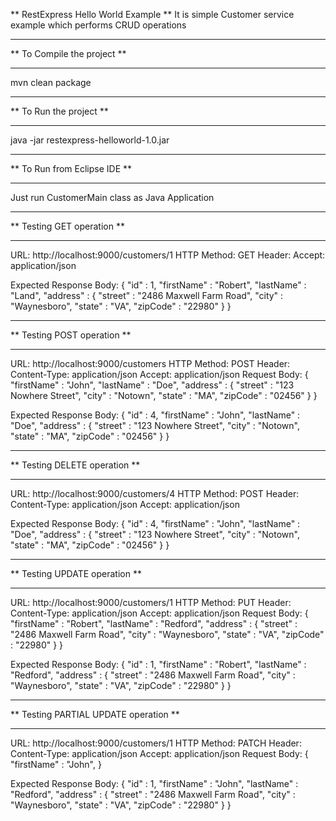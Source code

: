 ** RestExpress Hello World Example **
It is simple Customer service example which performs CRUD operations

*****************************************
** To Compile the project **
*****************************************
mvn clean package

*****************************************
** To Run the project **
*****************************************
java -jar restexpress-helloworld-1.0.jar

*****************************************
** To Run from Eclipse IDE **
*****************************************
Just run CustomerMain class as Java Application

*****************************************
** Testing GET operation **
*****************************************
URL: http://localhost:9000/customers/1
HTTP Method: GET
Header: Accept: application/json

Expected Response Body:
{
  "id" : 1,
  "firstName" : "Robert",
  "lastName" : "Land",
  "address" : {
    "street" : "2486 Maxwell Farm Road",
    "city" : "Waynesboro",
    "state" : "VA",
    "zipCode" : "22980"
  }
}

*****************************************
** Testing POST operation **
*****************************************
URL: http://localhost:9000/customers
HTTP Method: POST
Header: 
Content-Type: application/json
Accept: application/json
Request Body:
{
  "firstName" : "John",
  "lastName" : "Doe",
  "address" : {
    "street" : "123 Nowhere Street",
    "city" : "Notown",
    "state" : "MA",
    "zipCode" : "02456"
  }
}

Expected Response Body:
{
  "id" : 4,
  "firstName" : "John",
  "lastName" : "Doe",
  "address" : {
    "street" : "123 Nowhere Street",
    "city" : "Notown",
    "state" : "MA",
    "zipCode" : "02456"
  }
}

*****************************************
** Testing DELETE operation **
*****************************************
URL: http://localhost:9000/customers/4
HTTP Method: POST
Header: 
Content-Type: application/json
Accept: application/json

Expected Response Body:
{
  "id" : 4,
  "firstName" : "John",
  "lastName" : "Doe",
  "address" : {
    "street" : "123 Nowhere Street",
    "city" : "Notown",
    "state" : "MA",
    "zipCode" : "02456"
  }
}

*****************************************
** Testing UPDATE operation **
*****************************************
URL: http://localhost:9000/customers/1
HTTP Method: PUT
Header: 
Content-Type: application/json
Accept: application/json
Request Body:
{
  "firstName" : "Robert",
  "lastName" : "Redford",
  "address" : {
    "street" : "2486 Maxwell Farm Road",
    "city" : "Waynesboro",
    "state" : "VA",
    "zipCode" : "22980"
  }
}

Expected Response Body:
{
  "id" : 1,
  "firstName" : "Robert",
  "lastName" : "Redford",
  "address" : {
    "street" : "2486 Maxwell Farm Road",
    "city" : "Waynesboro",
    "state" : "VA",
    "zipCode" : "22980"
  }
}

*****************************************
** Testing PARTIAL UPDATE operation **
*****************************************
URL: http://localhost:9000/customers/1
HTTP Method: PATCH
Header: 
Content-Type: application/json
Accept: application/json
Request Body:
{
  "firstName" : "John",
}

Expected Response Body:
{
  "id" : 1,
  "firstName" : "John",
  "lastName" : "Redford",
  "address" : {
    "street" : "2486 Maxwell Farm Road",
    "city" : "Waynesboro",
    "state" : "VA",
    "zipCode" : "22980"
  }
}